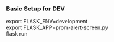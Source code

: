 ### Basic Setup for DEV
export FLASK_ENV=development  
export FLASK_APP=prom-alert-screen.py  
flask run  
